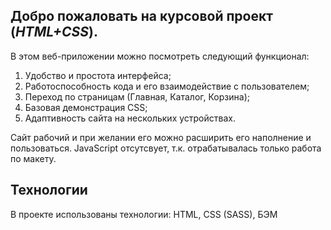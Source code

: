 ## Добро пожаловать на курсовой проект (*HTML+CSS*).

В этом веб-приложении можно посмотреть следующий функционал:
1. Удобство и простота интерфейса;
2. Работоспособность кода и его взаимодействие с пользователем;
3. Переход по страницам (Главная, Каталог, Корзина);
4. Базовая демонстрация CSS;
5. Адаптивность сайта на нескольких устройствах.

Сайт рабочий и при желании его можно расширить его наполнение и пользоваться.
JavaScript отсутсвует, т.к. отрабатывалась только работа по макету.

## Технологии
В проекте использованы технологии: 
HTML, CSS (SASS), БЭМ
